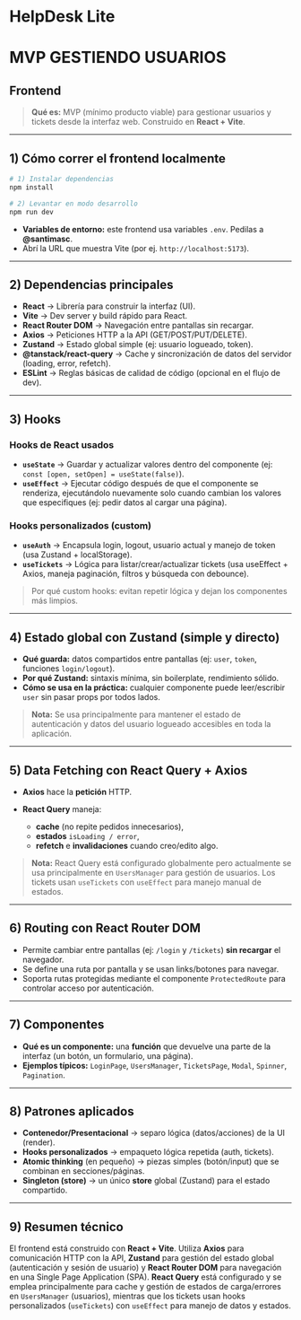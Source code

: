 # HelpDesk Lite

# MVP GESTIENDO USUARIOS

## Frontend

> **Qué es:** MVP (mínimo producto viable) para gestionar usuarios y tickets desde la interfaz web. Construido en **React + Vite**.

---

## 1) Cómo correr el frontend localmente

```bash
# 1) Instalar dependencias
npm install

# 2) Levantar en modo desarrollo
npm run dev
```

* **Variables de entorno:** este frontend usa variables `.env`. Pedilas a **@santimasc**.
* Abrí la URL que muestra Vite (por ej. `http://localhost:5173`).

---

## 2) Dependencias principales

* **React** → Librería para construir la interfaz (UI).
* **Vite** → Dev server y build rápido para React.
* **React Router DOM** → Navegación entre pantallas sin recargar.
* **Axios** → Peticiones HTTP a la API (GET/POST/PUT/DELETE).
* **Zustand** → Estado global simple (ej: usuario logueado, token).
* **@tanstack/react-query** → Cache y sincronización de datos del servidor (loading, error, refetch).
* **ESLint** → Reglas básicas de calidad de código (opcional en el flujo de dev).

---

## 3) Hooks

### Hooks de React usados

* **`useState`** → Guardar y actualizar valores dentro del componente (ej: `const [open, setOpen] = useState(false)`).
* **`useEffect`** → Ejecutar código después de que el componente se renderiza, ejecutándolo nuevamente solo cuando cambian los valores que especifiques (ej: pedir datos al cargar una página).

### Hooks personalizados (custom)

* **`useAuth`** → Encapsula login, logout, usuario actual y manejo de token (usa Zustand + localStorage).
* **`useTickets`** → Lógica para listar/crear/actualizar tickets (usa useEffect + Axios, maneja paginación, filtros y búsqueda con debounce).

> Por qué custom hooks: evitan repetir lógica y dejan los componentes más limpios.

---

## 4) Estado global con Zustand (simple y directo)

* **Qué guarda:** datos compartidos entre pantallas (ej: `user`, `token`, funciones `login/logout`).
* **Por qué Zustand:** sintaxis mínima, sin boilerplate, rendimiento sólido.
* **Cómo se usa en la práctica:** cualquier componente puede leer/escribir `user` sin pasar props por todos lados.

> **Nota:** Se usa principalmente para mantener el estado de autenticación y datos del usuario logueado accesibles en toda la aplicación.

---

## 5) Data Fetching con React Query + Axios

* **Axios** hace la **petición** HTTP.
* **React Query** maneja:

  * **cache** (no repite pedidos innecesarios),
  * **estados** `isLoading / error`,
  * **refetch** e **invalidaciones** cuando creo/edito algo.

> **Nota:** React Query está configurado globalmente pero actualmente se usa principalmente en `UsersManager` para gestión de usuarios. Los tickets usan `useTickets` con `useEffect` para manejo manual de estados.

---

## 6) Routing con React Router DOM

* Permite cambiar entre pantallas (ej: `/login` y `/tickets`) **sin recargar** el navegador.
* Se define una ruta por pantalla y se usan links/botones para navegar.
* Soporta rutas protegidas mediante el componente `ProtectedRoute` para controlar acceso por autenticación.

---

## 7) Componentes

* **Qué es un componente:** una **función** que devuelve una parte de la interfaz (un botón, un formulario, una página).
* **Ejemplos típicos:** `LoginPage`, `UsersManager`, `TicketsPage`, `Modal`, `Spinner`, `Pagination`.

---

## 8) Patrones aplicados

* **Contenedor/Presentacional** → separo lógica (datos/acciones) de la UI (render).
* **Hooks personalizados** → empaqueto lógica repetida (auth, tickets).
* **Atomic thinking** (en pequeño) → piezas simples (botón/input) que se combinan en secciones/páginas.
* **Singleton (store)** → un único **store** global (Zustand) para el estado compartido.

---

## 9) Resumen técnico

El frontend está construido con **React + Vite**. Utiliza **Axios** para comunicación HTTP con la API, **Zustand** para gestión del estado global (autenticación y sesión de usuario) y **React Router DOM** para navegación en una Single Page Application (SPA). **React Query** está configurado y se emplea principalmente para cache y gestión de estados de carga/errores en `UsersManager` (usuarios), mientras que los tickets usan hooks personalizados (`useTickets`) con `useEffect` para manejo de datos y estados.
